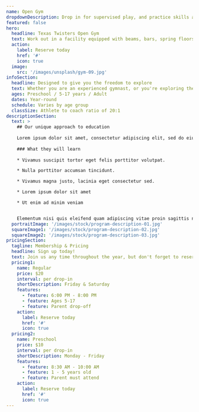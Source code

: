 ```yaml
---
name: Open Gym
dropdownDescription: Drop in for supervised play, and practice skills at your own pace.
featured: false
hero:
  headline: Texas Twisters Open Gym
  text: Work out in a facility equipped with beams, bars, spring floors, a Tumbl Trak, and more! It's gymnastics, your way, on your schedule.
  action:
    label: Reserve today
    href: '#'
    icon: true
  image:
    src: '/images/unsplash/gym-09.jpg'
infoSection:
  headline: Designed to give you the freedom to explore
  text: Whether you are an experienced gymnast, or you're exploring the sport for the first time, we want you to feel welcome here! Our coaching staff is right there to guide you and keep you safe. Open gym classes vary by age group. See details below!
  ages: Preschool / 5-17 years / Adult
  dates: Year-round
  schedule: Varies by age group
  classSize: Athlete to coach ratio of 20:1
descriptionSection:
  text: >
    ## Our unique approach to education
            
    Lorem ipsum dolor sit amet, consectetur adipiscing elit, sed do eiusmod tempor incididunt ut labore et dolore magna aliqua. Nisl pretium fusce id velit ut. Id porta nibh venenatis cras sed felis eget velit. Ut morbi tincidunt augue interdum velit. Ipsum faucibus vitae aliquet nec ullamcorper sit amet. Viverra orci sagittis eu volutpat odio facilisis mauris. Diam quis enim lobortis scelerisque fermentum. Viverra mauris in aliquam sem fringilla. 
        
    ### What they will learn
          
    * Vivamus suscipit tortor eget felis porttitor volutpat.

    * Nulla porttitor accumsan tincidunt.

    * Vivamus magna justo, lacinia eget consectetur sed.

    * Lorem ipsum dolor sit amet

    * Ut enim ad minim veniam


    Elementum nisi quis eleifend quam adipiscing vitae proin sagittis nisl. Viverra vitae congue eu consequat ac felis donec et odio. Euismod nisi porta lorem mollis aliquam ut porttitor. Sed nisi lacus sed viverra tellus. Augue lacus viverra vitae congue eu consequat ac felis donec. Elementum pulvinar etiam non quam lacus. Ut venenatis tellus in metus vulputate. Ultrices dui sapien eget mi proin sed libero enim. Id velit ut tortor pretium viverra suspendisse.
  portraitImage: '/images/stock/program-description-01.jpg'
  squareImage1: '/images/stock/program-description-02.jpg'
  squareImage2: '/images/stock/program-description-03.jpg'
pricingSection:
  tagline: Membership & Pricing
  headline: Sign up today!
  text: Join us any time throughout the year, but don't forget to reserve your spot in the class. We look forward to having you join us!
  pricing1:
    name: Regular
    price: $20
    interval: per drop-in
    shortDescription: Friday & Saturday
    features:
      - feature: 6:00 PM - 8:00 PM
      - feature: Ages 5-17
      - feature: Parent drop-off
    action:
      label: Reserve today
      href: '#'
      icon: true
  pricing2:
    name: Preschool
    price: $10
    interval: per drop-in
    shortDescription: Monday - Friday
    features:
      - feature: 8:30 AM - 10:00 AM
      - feature: 1 - 5 years old
      - feature: Parent must attend
    action:
      label: Reserve today
      href: '#'
      icon: true
---
```


